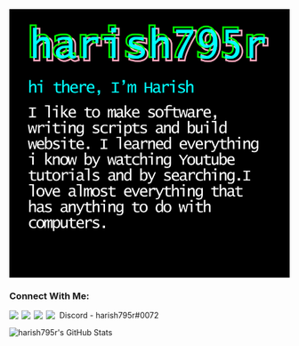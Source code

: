 <img align=center src="banner_w.png">

### Connect With Me:

[<img align="left"  width="22px" src="https://cdn.jsdelivr.net/npm/simple-icons@3.13.0/icons/stackoverflow.svg" />][Stack Overflow Profile]
[<img align="left"  width="22px" src="https://cdn.jsdelivr.net/npm/simple-icons@3.13.0/icons/github.svg" />][Git Hub Profile]
[<img align="left"  width="22px" src="https://d2fltix0v2e0sb.cloudfront.net/dev-badge.svg" />][harish795's DEV Profile]
<img align="left" width="24px" src="https://img.icons8.com/color/48/000000/discord-new-logo.png"/>
Discord - harish795r#0072
<br>

<img align="left" alt="harish795r's GitHub Stats" src="https://github-readme-stats.vercel.app/api?username=harish795r&show_icons=true&theme=algolia"> 


[Stack Overflow Profile]: https://stackoverflow.com/users/14588234/harish795
[Git Hub Profile]: https://github.com/harish795r
[harish795's DEV Profile]: https://dev.to/harish795
[Visual Studio Code]: https://code.visualstudio.com/ 

<br />



  
